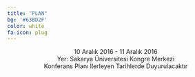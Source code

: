 ```yaml
---
title: "PLAN"
bg: '#63BD2F'
color: white
fa-icon: plug
---
```


<center>10 Aralık 2016 - 11 Aralık 2016</center>
<center>Yer: Sakarya Üniversitesi Kongre Merkezi</center>
<center>Konferans Planı İlerleyen Tarihlerde Duyurulacaktır</center>






